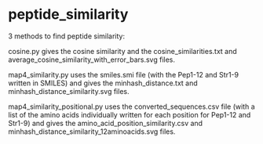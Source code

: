 # peptide_similarity
3 methods to find peptide similarity:

cosine.py gives the cosine similarity and the cosine_similarities.txt and average_cosine_similarity_with_error_bars.svg files.

map4_similarity.py uses the smiles.smi file (with the Pep1-12 and Str1-9 written in SMILES) and gives the minhash_distance.txt and minhash_distance_similarity.svg files.

map4_similarity_positional.py uses the converted_sequences.csv file (with a list of the amino acids individually written for each position for Pep1-12 and Str1-9) and gives the amino_acid_position_similarity.csv and minhash_distance_similarity_12aminoacids.svg files.
